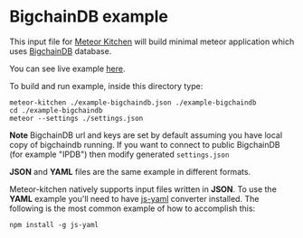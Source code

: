 BigchainDB example
==================

This input file for <a href="http://www.meteorkitchen.com" target="_blank">Meteor Kitchen</a> will build minimal meteor application which uses <a href="https://www.bigchaindb.com/" target="_blank">BigchainDB</a> database.

You can see live example <a href="http://example-bigchaindb.meteorfarm.com" target="_blank">here</a>.

To build and run example, inside this directory type:

```
meteor-kitchen ./example-bigchaindb.json ./example-bigchaindb
cd ./example-bigchaindb
meteor --settings ./settings.json
```



**Note** BigchainDB url and keys are set by default assuming you have local copy of bigchaindb running. If you want to connect to public BigchainDB (for example "IPDB") then modify generated `settings.json`


**JSON** and **YAML** files are the same example in different formats.

Meteor-kitchen natively supports input files written in **JSON**. To use the **YAML** example you'll need to have <a href="https://www.npmjs.com/package/yaml-js" target="_blank">js-yaml</a> converter installed. The following is the most common example of how to accomplish this:

```
npm install -g js-yaml
```
